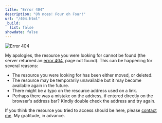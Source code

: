 ```yaml
---
title: "Error 404"
description: "Oh noes! Four oh Four!"
url: "/404.html"
_build:
  list: false
showdate: false
---
```

![Error 404](/resources/404.jpg "Error 404: Page not found")

My apologies, the resource you were looking for cannot be found (the server returned an [error 404](https://en.wikipedia.org/wiki/HTTP_404), page not found). This can be happening for several reasons:

- The resource you were looking for has been either moved, or deleted.
- The resource may be temporarily unavailable but it may become available again in the future.
- There might be a typo on the resource address used on a link.
- Perhaps there was a mistake on the address, if entered directly on the browser's address bar? Kindly double check the address and try again.

If you think the resource you tried to access should be here, please [contact me](mailto:david@collantes.us). My gratitude, in advance.

